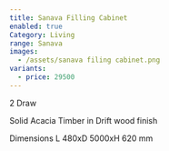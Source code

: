 ```yaml
---
title: Sanava Filling Cabinet
enabled: true
Category: Living
range: Sanava
images:
  - /assets/sanava filing cabinet.png
variants:
  - price: 29500
---
```

2 Draw

Solid Acacia Timber in Drift wood finish

Dimensions
L 480xD 5000xH 620 mm
